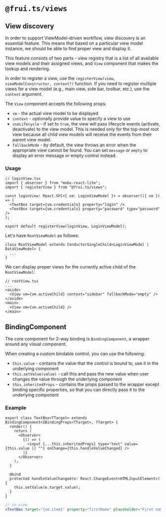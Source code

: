 # `@frui.ts/views`

## View discovery

In order to support ViewModel-driven workflow, view discovery is an essential feature. This means that based on a particular view model instance, we should be able to find proper view and display it.

This feature consists of two parts - view registry that is a list of all available view models and their assigned views, and `View` component that makes the lookup and rendering.

In order to register a view, use the `registerView(view, viewModelConstructor, context?)` function. If you need to register multiple views for a view model (e.g., main view, side bar, toolbar, etc.), use the `context` argument.

The `View` component accepts the following props:

- `vm` - the actual view model to be displayed
- `context` - optionally provide value to specify a view to use
- `useLifecycle` - if set to `true`, the view will pass lifecycle events (activate, deactivate) to the view model. This is needed only for the top-most root view because all child view models will receive the events from their parent view model.
- `fallbackMode` - by default, the view throws an error when the appropriate view cannot be found. You can set `message` or `empty` to display an error message or empty control instead.

### Usage

```tsx
// loginView.tsx
import { observer } from "mobx-react-lite";
import { registerView } from "@frui.ts/views";

const loginView: React.SFC<{ vm: LoginViewModel }> = observer(({ vm }) => (
  <TextBox target={vm.credentials} property="login" />
  <TextBox target={vm.credentials} property="password" type="password" />
);

export default registerView(loginView, LoginViewModel);
```

Let's have `RootViewModel` as follows:

```tsx
class RootViewModel extends ConductorSingleChild<LoginViewModel | DataViewModel> {
  ...
}
```

We can display proper views for the currently active child of the `RootViewModel`:

```tsx
// rootView.tsx
...
<aside>
  <View vm={vm.activeChild} context="sidebar" fallbackMode="empty" />
</aside>
<main>
  <View vm={vm.activeChild} />
</main>
```

## BindingComponent

The core component for 2-way binding is `BindingComponent`, a wrapper around any visual component.

When creating a custom bindable control, you can use the following:

- `this.value` - contains the value that the control is bound to, use it in the underlying component
- `this.setValue(value)` - call this and pass the new value when user changes the value through the underlying component
- `this.inheritedProps` - contains the props passed to the wrapper except binding specific properties, so that you can directly pass it to the underlying component

### Example

```tsx
export class TextBox<TTarget> extends BindingComponent<IBindingProps<TTarget>, TTarget> {
  render() {
    return (
      <Observer>
        {() => (
          <input {...this.inheritedProps} type="text" value={this.value || ""} onChange={this.handleValueChanged} />
        )}
      </Observer>
    );
  }

  @bind
  protected handleValueChanged(e: React.ChangeEvent<HTMLInputElement>) {
    this.setValue(e.target.value);
  }
}
```

```jsx
// in view
<TextBox target="{vm.item}" property="firstName" placeholder="First name" />
```

